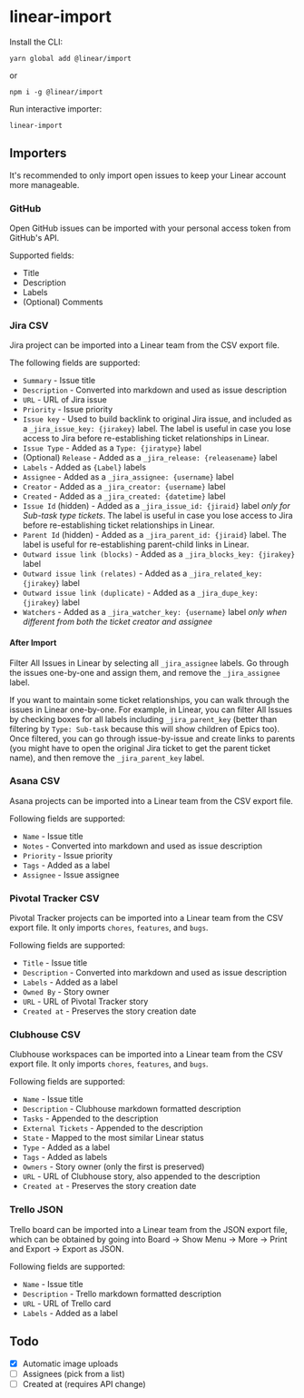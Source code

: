 # linear-import

Install the CLI:

```
yarn global add @linear/import
```

or

```
npm i -g @linear/import
```

Run interactive importer:

```
linear-import
```

## Importers

It's recommended to only import open issues to keep your Linear account more manageable.

### GitHub

Open GitHub issues can be imported with your personal access token from GitHub's API.

Supported fields:

- Title
- Description
- Labels
- (Optional) Comments

### Jira CSV

Jira project can be imported into a Linear team from the CSV export file.

The following fields are supported:

- `Summary` - Issue title
- `Description` - Converted into markdown and used as issue description
- `URL` - URL of Jira issue
- `Priority` - Issue priority
- `Issue key` - Used to build backlink to original Jira issue, and included as a `_jira_issue_key: {jirakey}` label. The label is useful in case you lose access to Jira before re-establishing ticket relationships in Linear.
- `Issue Type` - Added as a `Type: {jiratype}` label
- (Optional) `Release` - Added as a `_jira_release: {releasename}` label
- `Labels` - Added as `{Label}` labels
- `Assignee` - Added as a `_jira_assignee: {username}` label
- `Creator` - Added as a `_jira_creator: {username}` label
- `Created` - Added as a `_jira_created: {datetime}` label
- `Issue Id` (hidden) - Added as a `_jira_issue_id: {jiraid}` label _only for Sub-task type tickets_. The label is useful in case you lose access to Jira before re-establishing ticket relationships in Linear.
- `Parent Id` (hidden) - Added as a `_jira_parent_id: {jiraid}` label. The label is useful for re-establishing parent-child links in Linear.
- `Outward issue link (blocks)` - Added as a `_jira_blocks_key: {jirakey}` label
- `Outward issue link (relates)` - Added as a `_jira_related_key: {jirakey}` label
- `Outward issue link (duplicate)` - Added as a `_jira_dupe_key: {jirakey}` label
- `Watchers` - Added as a `_jira_watcher_key: {username}` label _only when different from both the ticket creator and assignee_

#### After Import

Filter All Issues in Linear by selecting all `_jira_assignee` labels. Go through the issues one-by-one and assign them, and remove the `_jira_assignee` label.

If you want to maintain some ticket relationships, you can walk through the issues in Linear one-by-one. For example, in Linear, you can filter All Issues by checking boxes for all labels including `_jira_parent_key` (better than filtering by `Type: Sub-task` because this will show children of Epics too). Once filtered, you can go through issue-by-issue and create links to parents (you might have to open the original Jira ticket to get the parent ticket name), and then remove the `_jira_parent_key` label.

### Asana CSV

Asana projects can be imported into a Linear team from the CSV export file.

Following fields are supported:

- `Name` - Issue title
- `Notes` - Converted into markdown and used as issue description
- `Priority` - Issue priority
- `Tags` - Added as a label
- `Assignee` - Issue assignee

### Pivotal Tracker CSV

Pivotal Tracker projects can be imported into a Linear team from the CSV export file. It only imports `chores`, `features`, and `bugs`.

Following fields are supported:

- `Title` - Issue title
- `Description` - Converted into markdown and used as issue description
- `Labels` - Added as a label
- `Owned By` - Story owner
- `URL` - URL of Pivotal Tracker story
- `Created at` - Preserves the story creation date

### Clubhouse CSV

Clubhouse workspaces can be imported into a Linear team from the CSV export file. It only imports `chores`, `features`, and `bugs`.

Following fields are supported:

- `Name` - Issue title
- `Description` - Clubhouse markdown formatted description
- `Tasks` - Appended to the description
- `External Tickets` - Appended to the description
- `State` - Mapped to the most similar Linear status
- `Type` - Added as a label
- `Tags` - Added as labels
- `Owners` - Story owner (only the first is preserved)
- `URL` - URL of Clubhouse story, also appended to the description
- `Created at` - Preserves the story creation date

### Trello JSON

Trello board can be imported into a Linear team from the JSON export file, which can be obtained by going into Board → Show Menu → More → Print and Export → Export as JSON.

Following fields are supported:

- `Name` - Issue title
- `Description` - Trello markdown formatted description
- `URL` - URL of Trello card
- `Labels` - Added as a label

## Todo

- [x] Automatic image uploads
- [ ] Assignees (pick from a list)
- [ ] Created at (requires API change)
